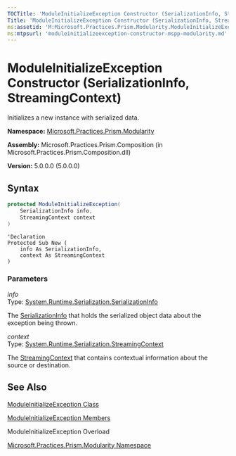 ```yaml
---
TOCTitle: 'ModuleInitializeException Constructor (SerializationInfo, StreamingContext)'
Title: 'ModuleInitializeException Constructor (SerializationInfo, StreamingContext) (Microsoft.Practices.Prism.Modularity)'
ms:assetid: 'M:Microsoft.Practices.Prism.Modularity.ModuleInitializeException.\#ctor(System.Runtime.Serialization.SerializationInfo,System.Runtime.Serialization.StreamingContext)'
ms:mtpsurl: 'moduleinitializeexception-constructor-mspp-modularity.md'
---
```


# ModuleInitializeException Constructor (SerializationInfo, StreamingContext)

Initializes a new instance with serialized data.

**Namespace:** [Microsoft.Practices.Prism.Modularity](mspp-modularity-namespace)

**Assembly:** Microsoft.Practices.Prism.Composition (in Microsoft.Practices.Prism.Composition.dll)

**Version:** 5.0.0.0 (5.0.0.0)
## Syntax
```C#
protected ModuleInitializeException(
	SerializationInfo info,
	StreamingContext context
)
```
```VB
'Declaration
Protected Sub New ( 
	info As SerializationInfo,
	context As StreamingContext
)
```

### Parameters

*info*  
Type: [System.Runtime.Serialization.SerializationInfo](http://msdn.microsoft.com/en-us/library/a9b6042e)

The [SerializationInfo](http://msdn.microsoft.com/en-us/library/a9b6042e) that holds the serialized object data about the exception being thrown.

*context*  
Type: [System.Runtime.Serialization.StreamingContext](http://msdn.microsoft.com/en-us/library/t16abws5)

The [StreamingContext](http://msdn.microsoft.com/en-us/library/t16abws5) that contains contextual information about the source or destination.

## See Also
[ModuleInitializeException Class](moduleinitializeexception-class-mspp-modularity)

[ModuleInitializeException Members](moduleinitializeexception-members-mspp-modularity)

ModuleInitializeException Overload

[Microsoft.Practices.Prism.Modularity Namespace](mspp-modularity-namespace)
